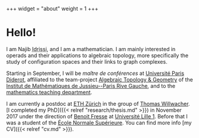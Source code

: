 +++
widget = "about"
weight = 1
+++

# Hello!

I am Najib <abbr title="My complete family name is ‘Idrissi Kaïtouni’ and it's possible to find it in some places. I prefer to use only 'Idrissi' in academic settings for simplicity and to avoid some confusions – for example, automated systems thinking that ‘Idrissi’ is my middle name and that I should be called ‘NI Kaïtouni’...).">Idrissi</abbr>, and I am a mathematician.
I am mainly interested in operads and their applications to algebraic topology, more specifically the study of configuration spaces and their links to graph complexes.

Starting in September, I will be *maître de conférences* at [Université Paris Diderot](https://www.univ-paris-diderot.fr), affiliated to the team-project [Algebraic Topology & Geometry](https://www.imj-prg.fr/tga/) of the [Institut de Mathématiques de Jussieu--Paris Rive Gauche](https://www.imj-prg.fr), and to the [mathematics teaching department](https://www.math.univ-paris-diderot.fr/).

I am currently a postdoc at [ETH Zürich](https://www.ethz.ch/) in the group of [Thomas Willwacher](https://people.math.ethz.ch/~wilthoma/).
[I completed my PhD]({{< relref "research/thesis.md" >}}) in November 2017 under the direction of [Benoit Fresse](https://math.univ-lille1.fr/~fresse) at [Université Lille 1](https://www.univ-lille.fr).
Before that I was a student of the [École Normale Supérieure](https://www.ens.fr).
You can find more info [my CV]({{< relref "cv.md" >}}).
